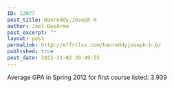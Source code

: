 ```yaml
---
ID: 12077
post_title: Hanreddy,Joseph H
author: Joel DesArmo
post_excerpt: ""
layout: post
permalink: http://effrtlss.com/hanreddyjoseph-h-6/
published: true
post_date: 2012-11-02 20:49:55
---
```

<p>Average GPA in Spring 2012 for first course listed: 3.939</p>
